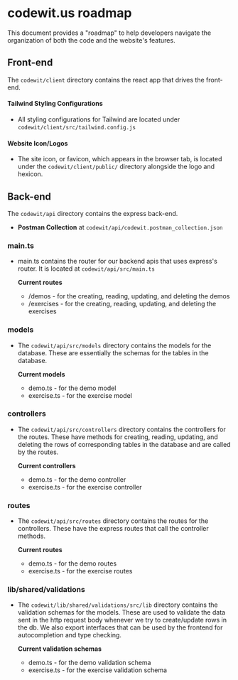 # codewit.us roadmap

This document provides a "roadmap" to help developers navigate the organization of both the code and the website's features.

## Front-end

The `codewit/client` directory contains the react app that drives the front-end.

#### Tailwind Styling Configurations

- All styling configurations for Tailwind are located under `codewit/client/src/tailwind.config.js`

#### Website Icon/Logos

- The site icon, or favicon, which appears in the browser tab, is located under the `codewit/client/public/` directory alongside the logo and hexicon.

## Back-end

The `codewit/api` directory contains the express back-end.

- **Postman Collection** at `codewit/api/codewit.postman_collection.json`

### main.ts

- main.ts contains the router for our backend apis that uses express's router. It is located at `codewit/api/src/main.ts`

  **Current routes**

  - /demos - for the creating, reading, updating, and deleting the demos
  - /exercises - for the creating, reading, updating, and deleting the exercises

### models

- The `codewit/api/src/models` directory contains the models for the database. These are essentially the schemas for the tables in the database.

  **Current models**

  - demo.ts - for the demo model
  - exercise.ts - for the exercise model

### controllers

- The `codewit/api/src/controllers` directory contains the controllers for the routes. These have methods for creating, reading, updating, and deleting the rows of corresponding tables in the database and are called by the routes.

  **Current controllers**

  - demo.ts - for the demo controller
  - exercise.ts - for the exercise controller

### routes

- The `codewit/api/src/routes` directory contains the routes for the controllers. These have the express routes that call the controller methods.

  **Current routes**

  - demo.ts - for the demo routes
  - exercise.ts - for the exercise routes

### lib/shared/validations

- The `codewit/lib/shared/validations/src/lib` directory contains the validation schemas for the models. These are used to validate the data sent in the http request body whenever we try to create/update rows in the db. We also export interfaces that can be used by the frontend for autocompletion and type checking.

  **Current validation schemas**

  - demo.ts - for the demo validation schema
  - exercise.ts - for the exercise validation schema

